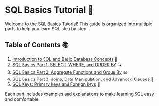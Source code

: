 # SQL Basics Tutorial 📝

Welcome to the SQL Basics Tutorial! This guide is organized into multiple parts to help you learn SQL step by step.

## Table of Contents 📚

1. [Introduction to SQL and Basic Database Concepts](0-sql-basic-db.md) 📖
2. [SQL Basics Part 1: SELECT, WHERE, and ORDER BY](1-sql-basic-part-1.md) 🔍
3. [SQL Basics Part 2: Aggregate Functions and Group By](2-basic-sql-part-02.md) 📊
4. [SQL Basics Part 3: Joins, Data Manipulation, and Advanced Clauses](3-basic-sql-part-03.md) 🔗
5. [SQL Keys: Primary keys and Foreign keys](4-sql-key.md) 🔑

Each part includes examples and explanations to make learning SQL easy and comfortable.
